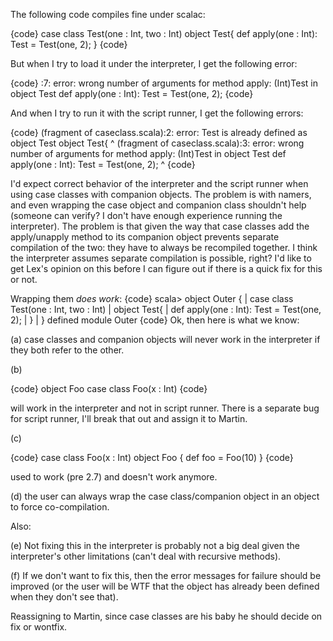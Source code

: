 The following code compiles fine under scalac:

{code}
case class Test(one : Int, two : Int)
object Test{
 def apply(one : Int): Test = Test(one, 2);
}
{code}

But when I try to load it under the interpreter, I get the following error:

{code}
:7: error: wrong number of arguments for method apply: (Int)Test in object Test
        def apply(one : Int): Test = Test(one, 2);
{code}


And when I try to run it with the script runner, I get the following errors:


{code}
(fragment of caseclass.scala):2: error: Test is already defined as object Test
object Test{
        ^
(fragment of caseclass.scala):3: error: wrong number of arguments for method apply: (Int)Test in object Test
 def apply(one : Int): Test = Test(one, 2);
                               ^
{code}

I'd expect correct behavior of the interpreter and the script runner when using case classes with companion objects.
The problem is with namers, and even wrapping the case object and companion class shouldn't help (someone can verify? I don't have enough experience running the interpreter). The problem is that given the way that case classes add the apply/unapply method to its companion object prevents separate compilation of the two: they have to always be recompiled together. I think the interpreter assumes separate compilation is possible, right? I'd like to get Lex's opinion on this before I can figure out if there is a quick fix for this or not.


Wrapping them *does work*:
{code}
scala> object Outer {
     | case class Test(one : Int, two : Int)
     | object Test{
     |  def apply(one : Int): Test = Test(one, 2);
     | }
     | }
defined module Outer
{code}
Ok, then here is what we know:

(a) case classes and companion objects will never work in the interpreter if they both refer to the other.

(b) 

{code}
object Foo
case class Foo(x : Int) 
{code}

will work in the interpreter and not in script runner. There is a separate bug for script runner, I'll break that out and assign it to Martin.

(c)

{code}
case class Foo(x : Int)
object Foo {
  def foo = Foo(10)
}
{code}

used to work (pre 2.7) and doesn't work anymore.


(d) the user can always wrap the case class/companion object in an object to force co-compilation.

Also:

(e) Not fixing this in the interpreter is probably not a big deal given the interpreter's other limitations (can't deal with recursive methods).

(f) If we don't want to fix this, then the error messages for failure should be improved (or the user will be WTF that the object has already been defined when they don't see that).

Reassigning to Martin, since case classes are his baby he should decide on fix or wontfix.
